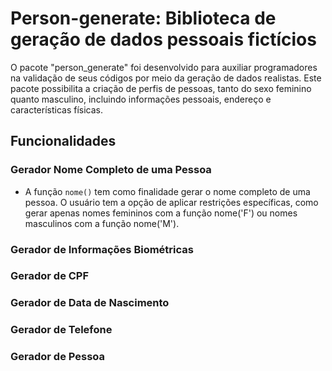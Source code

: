 # Person-generate: Biblioteca de geração de dados pessoais fictícios

O pacote "person_generate" foi desenvolvido para auxiliar programadores na validação de seus códigos por meio da geração de dados realistas. Este pacote possibilita a criação de perfis de pessoas, tanto do sexo feminino quanto masculino, incluindo informações pessoais, endereço e características físicas.

## Funcionalidades

### Gerador Nome Completo de uma Pessoa

- A função `nome()` tem como finalidade gerar o nome completo de uma pessoa. O usuário tem a opção de aplicar restrições específicas, como gerar apenas nomes femininos com a função nome('F') ou nomes masculinos com a função nome('M').

### Gerador de Informações Biométricas

### Gerador de CPF

### Gerador de Data de Nascimento

### Gerador de Telefone

### Gerador de Pessoa 

